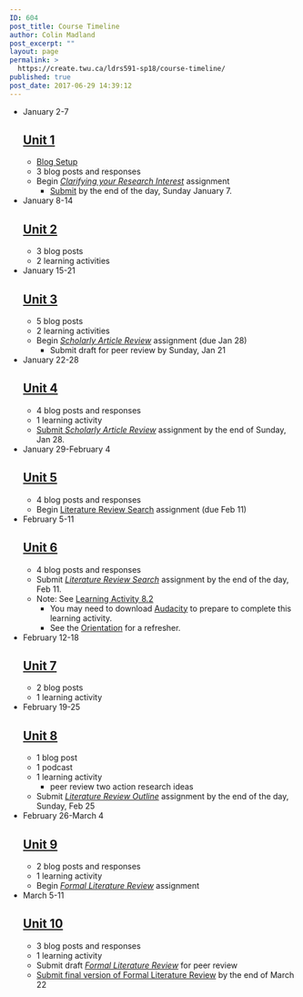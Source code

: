 ```yaml
---
ID: 604
post_title: Course Timeline
author: Colin Madland
post_excerpt: ""
layout: page
permalink: >
  https://create.twu.ca/ldrs591-sp18/course-timeline/
published: true
post_date: 2017-06-29 14:39:12
---
```

<!--themify_builder_static--><ul> <li id="timeline-0">
 January 2-7 
 
 <h2><a href="https://create.twu.ca/ldrs591-sp18#Unit_1">Unit 1</a></h2> <ul><li><a href="https://create.twu.ca/orientation/wordpress-set-up/" target="_blank" rel="noopener">Blog Setup</a></li><li>3 blog posts and responses</li><li>Begin <a href="https://create.twu.ca/ldrs591-sp18/clarifying-your-research-interest-2/"><em>Clarifying your Research Interest</em></a> assignment<ul><li><a href="https://create.twu.ca/ldrs591-sp18/lessons/clarifying-your-research-interest/">Submit</a> by the end of the day, Sunday January 7.</li></ul></li></ul> 
 </li>
 <li id="timeline-1">
 January 8-14 
 
 <h2><a href="https://create.twu.ca/ldrs591-sp18#Unit_2">Unit 2</a></h2> <ul><li>3 blog posts</li><li>2 learning activities</li></ul> 
 </li>
 <li id="timeline-2">
 January 15-21 
 
 <h2><a href="https://create.twu.ca/ldrs591-sp18#Unit_3">Unit 3</a></h2> <ul><li>5 blog posts</li><li>2 learning activities</li><li>Begin <a href="https://create.twu.ca/ldrs591-sp18/scholarly-article-review-3/"><em>Scholarly Article Review</em></a> assignment (due Jan 28)<ul><li>Submit draft for peer review by Sunday, Jan 21</li></ul></li></ul> 
 </li>
 <li id="timeline-3">
 January 22-28 
 
 <h2><a href="https://create.twu.ca/ldrs591-sp18#Unit_4">Unit 4</a></h2> <ul><li>4 blog posts and responses</li><li>1 learning activity</li><li><a href="https://create.twu.ca/ldrs591-sp18/lessons/scholarly-article-review/">Submit <em>Scholarly Article Review</em></a> assignment by the end of Sunday, Jan 28.</li></ul> 
 </li>
 <li id="timeline-4">
 January 29-February 4 
 
 <h2><a href="https://create.twu.ca/ldrs591-sp18#Unit_5">Unit 5</a></h2> <ul><li>4 blog posts and responses</li><li>Begin <a href="https://create.twu.ca/ldrs591-sp18/literature-review-search/">Literature Review Search</a> assignment (due Feb 11)</li></ul> 
 </li>
 <li id="timeline-5">
 February 5-11 
 
 <h2><a href="https://create.twu.ca/ldrs591-sp18#Unit_6">Unit 6</a></h2> <ul><li>4 blog posts and responses</li><li>Submit <a href="https://create.twu.ca/ldrs591-sp18/lessons/literature-review-search/"><em>Literature Review Search</em></a> assignment by the end of the day, Feb 11.</li><li>Note: See <a href="https://create.twu.ca/ldrs591-sp18/unit-8-learning-activities/">Learning Activity 8.2</a><ul><li>You may need to download <a href="http://www.audacityteam.org/">Audacity</a> to prepare to complete this learning activity.</li><li>See the <a href="https://create.twu.ca/orientation/digital-literacy/editing-audio/">Orientation</a> for a refresher.</li></ul></li></ul> 
 </li>
 <li id="timeline-6">
 February 12-18 
 
 <h2><a href="https://create.twu.ca/ldrs591-sp18#Unit_7">Unit 7</a></h2> <ul><li>2 blog posts</li><li>1 learning activity</li></ul> 
 </li>
 <li id="timeline-7">
 February 19-25 
 
 <h2><a href="https://create.twu.ca/ldrs591-sp18#Unit_8">Unit 8</a></h2> <ul><li>1 blog post</li><li>1 podcast</li><li>1 learning activity<ul><li>peer review two action research ideas</li></ul></li><li>Submit <a href="https://create.twu.ca/ldrs591-sp18/literature-review-outline/"><em>Literature Review Outline</em></a> assignment by the end of the day, Sunday, Feb 25</li></ul> 
 </li>
 <li id="timeline-8">
 February 26-March 4 
 
 <h2><a href="https://create.twu.ca/ldrs591-sp18#Unit_9">Unit 9</a></h2> <ul><li>2 blog posts and responses</li><li>1 learning activity</li><li>Begin <a href="https://create.twu.ca/ldrs591-sp18/formal-literature-review/"><em>Formal Literature Review</em></a> assignment</li></ul> 
 </li>
 <li id="timeline-9">
 March 5-11 
 
 <h2><a href="https://create.twu.ca/ldrs591-sp18#Unit_10">Unit 10</a></h2> <ul><li>3 blog posts and responses</li><li>1 learning activity</li><li>Submit draft <a href="https://create.twu.ca/ldrs591-sp18/formal-literature-review/"><em>Formal Literature Review</em></a> for peer review</li><li><a href="https://create.twu.ca/ldrs591-sp18/lessons/formal-literature-review/">Submit final version of Formal Literature Review</a> by the end of March 22</li></ul> 
 </li>
 </ul><!--/themify_builder_static-->